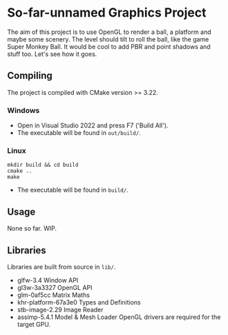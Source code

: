 # So-far-unnamed Graphics Project

The aim of this project is to use OpenGL to render a ball, a platform and maybe some scenery.
The level should tilt to roll the ball, like the game Super Monkey Ball.
It would be cool to add PBR and point shadows and stuff too. Let's see how it goes.

## Compiling
The project is compiled with CMake version >= 3.22.
### Windows
* Open in Visual Studio 2022 and press F7 ('Build All'). 
* The executable will be found in `out/build/`.

### Linux
```
mkdir build && cd build
cmake ..
make
```
* The executable will be found in `build/`.

## Usage
None so far. WIP.

## Libraries
Libraries are built from source in `lib/`.
* glfw-3.4 Window API
* gl3w-3a3327 OpenGL API
* glm-0af5cc Matrix Maths
* khr-platform-67a3e0 Types and Definitions
* stb-image-2.29 Image Reader
* assimp-5.4.1 Model & Mesh Loader
OpenGL drivers are required for the target GPU.
